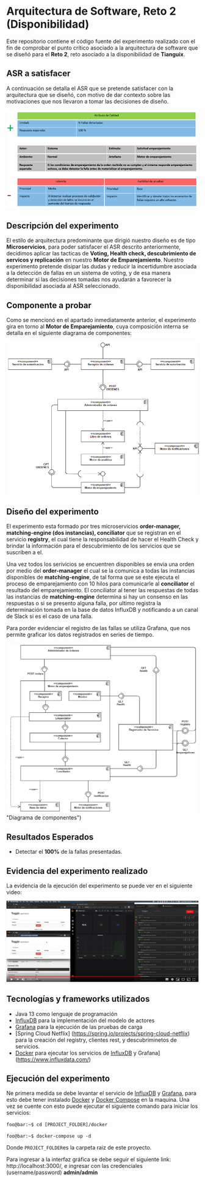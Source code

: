 # Arquitectura de Software, Reto 2 (Disponibilidad)

Este repositorio contiene el código fuente del experimento realizado con el fin de comprobar 
el punto crítico asociado a la arquitectura de software que se diseñó para el **Reto 2**, reto asociado
a la disponibilidad de **Tianguix**.

## ASR a satisfacer

A continuación se detalla el ASR que se pretende satisfacer con la arquitectura que se diseñó, con motivo
de dar contexto sobre las motivaciones que nos llevaron a tomar las decisiones de diseño.

![ASR no disponible](docs/ASR.png "ASR")

## Descripción del experimento

El estilo de arquitectura predominante que dirigió nuestro diseño es de tipo **Microservicios**,
para poder satisfacer el ASR descrito anteriormente, decidimos aplicar las tacticas de **Voting, Health check, descubrimiento de servicos y replicación** en nuestro **Motor de Emparejamiento**. Nuestro experimento pretende disipar las dudas y reducir la incertidumbre asociada a la detección de fallas en un sistema de voting, y de esa manera determinar 
si las decisiones tomadas nos ayudarán a favorecer la disponibilidad asociada al ASR seleccionado.

## Componente a probar

Como se mencionó en el apartado inmediatamente anterior, el experimento gira en torno al **Motor de Emparejamiento**,
cuya composición interna se detalla en el siguiente diagrama de componentes:

![Diagrama no disponible](docs/diagrama-componentes.png "Diagrama de componentes")

## Diseño del experimento

El experimento esta formado por tres microservicios **order-manager, matching-engine (dos instancias), conciliator** que se registran en el servicio
**registry**, el cual tiene la responsabilidad de hacer el Health Check y brindar la información para el descubrimiento de los servicios que se suscriben a el. 

Una vez todos los serivicios se encuentren disponibles se envia una orden por medio del **order-manager** el cual se la comunica a todas las instancias disponibles de **matching-engine**, de tal forma que se este ejecuta el proceso de emparejamiento con 10 hilos para comunicarle al **conciliator** el resultado del emparejamiento. El conciliator al tener las respuestas de todas las instancias de **matching-engine** determina si hay un consenso en las respuestas o si se presento alguna falla, por ultimo registra la determinación tomada en la base de datos InfluxDB y notificando a un canal de Slack si es el caso de una falla. 

Para porder evidenciar el registro de las fallas se utiliza Grafana, que nos permite graficar los datos registrados en series de tiempo.

![Diagrama no disponible](docs/diagrama-componentes-emparejador.png) "Diagrama de componentes")

## Resultados Esperados

- Detectar el **100%** de la fallas presentadas.

## Evidencia del experimento realizado

La evidencia de la ejecución del experimento se puede ver en el siguiente video:

[![IMAGE ALT TEXT HERE](docs/video.png)](https://youtu.be/rFCCOnK-FDY)

## Tecnologías y frameworks utilizados

- Java 13 como lenguaje de programación
- [InfluxDB](https://grafana.com/) para la implementación del modelo de actores
- [Grafana](https://www.influxdata.com/) para la ejecución de las pruebas de carga
- [Spring Cloud Netflix] (https://spring.io/projects/spring-cloud-netflix) para la creación del registry, clientes rest, y descubriminetos de servicios.
- [Docker](https://www.docker.com/) para ejecutar los servicios de [InfluxDB](https://grafana.com/) y Grafana](https://www.influxdata.com/)

## Ejecución del experimento

Ne primera medida se debe levantar el servicio de [InfluxDB](https://grafana.com/) y [Grafana](https://www.influxdata.com/), para esto debe tener instalado [Docker](https://www.docker.com/products/docker-desktop) y [Docker Compose](https://docs.docker.com/compose/) en la maquina. Una vez se cuente con esto puede ejecutar el siguiente comando para iniciar los servicios:


 ``` console
 foo@bar:~$ cd [PROJECT_FOLDER]/docker 
```

 ``` console
 foo@bar:~$ docker-compose up -d 
```

Donde `PROJECT_FOLDER`es la carpeta raiz de este proyecto.

Para ingresar a la interfaz gráfica se debe seguir el siguiente link: http://localhost:3000/, e ingresar con las credenciales (username/password) **admin/admin** 
